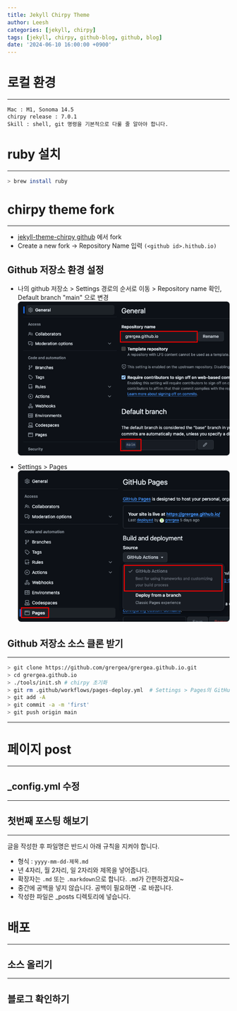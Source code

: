 ```yaml
---
title: Jekyll Chirpy Theme
author: Leesh
categories: [jekyll, chirpy] 
tags: [jekyll, chirpy, github-blog, github, blog]
date: '2024-06-10 16:00:00 +0900'
---
```


# 로컬 환경

---
```
Mac : M1, Sonoma 14.5
chirpy release : 7.0.1
Skill : shell, git 명령을 기본적으로 다룰 줄 알아야 합니다. 
```

# ruby 설치

---
```bash
> brew install ruby
```

# chirpy theme fork

---
* [jekyll-theme-chirpy github](https://github.com/cotes2020/jekyll-theme-chirpy) 에서 fork
* Create a new fork -> Repository Name 입력 `(<github id>.hithub.io)`

## Github 저장소 환경 설정
* 나의 github 저장소 > Settings 경로의 순서로 이동 > Repository name 확인, Default  branch "main" 으로 변경
![](2024-06-10-Test_images/76decd75.png)


* Settings > Pages
![](2024-06-10-Test_images/da0b4cc4.png)

## Github 저장소 소스 클론 받기

---
```bash
> git clone https://github.com/grergea/grergea.github.io.git
> cd grergea.github.io
> ./tools/init.sh # chirpy 초기화
> git rm .github/workflows/pages-deploy.yml  # Settings > Pages의 GitHub Actions을 사용하기 위해서 삭제 필요
> git add -A
> git commit -a -m 'first'
> git push origin main
```

---

# 페이지 post

---

## _config.yml 수정

---

## 첫번째 포스팅 해보기

---
글을 작성한 후 파일명은 반드시 아래 규칙을 지켜야 합니다.

* 형식 : `yyyy-mm-dd-제목.md`
* 년 4자리, 월 2자리, 일 2자리와 제목을 넣어줍니다.
* 확장자는 `.md` 또는 `.markdown`으로 합니다. `.md`가 간편하겠지요~
* 중간에 공백을 넣지 않습니다. 공백이 필요하면 `-`로 바꿉니다.
* 작성한 파일은 _posts 디렉토리에 넣습니다.

# 배포

---

## 소스 올리기

---
## 블로그 확인하기
